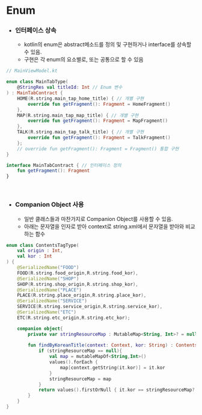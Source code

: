 # Enum

- ### 인터페이스 상속
    - kotlin의 enum은 abstract메소드를 정의 및 구현하거나 interface를 상속할 수 있음.
    - 구현은 각 enum의 요소별로, 또는 공통으로 할 수 있음

```kotlin
// MainViewModel.kt

enum class MainTabType(
    @StringRes val titleId: Int // Enum 변수
) : MainTabContract {
    HOME(R.string.main_tap_home_title) { // 개별 구현
        override fun getFragment(): Fragment = HomeFragment()
    },
    MAP(R.string.main_tap_map_title) { // 개별 구현
        override fun getFragment(): Fragment = MapFragment()
    },
    TALK(R.string.main_tap_talk_title) { // 개별 구현
        override fun getFragment(): Fragment = TalkFragment()
    };
    // override fun getFragment(): Fragment = Fragment() 통합 구현
}

interface MainTabContract { // 인터페이스 정의
    fun getFragment(): Fragment 
}
```

<br>

- ### Companion Object 사용 
    - 일반 클래스들과 마찬가지로 Companion Object를 사용할 수 있음. 
    - 아래는 문자열을 인자로 받아 context로 string.xml에서 문자열을 받아와 비교하는 함수 
    
```kotlin
enum class ContentsTagType(
    val origin : Int,
    val kor : Int
) {
    @SerializedName("FOOD")
    FOOD(R.string.food_origin,R.string.food_kor),
    @SerializedName("SHOP")
    SHOP(R.string.shop_origin,R.string.shop_kor),
    @SerializedName("PLACE")
    PLACE(R.string.place_origin,R.string.place_kor),
    @SerializedName("SERVICE")
    SERVICE(R.string.service_origin,R.string.service_kor),
    @SerializedName("ETC")
    ETC(R.string.etc_origin,R.string.etc_kor);

    companion object{
        private var stringResourceMap : MutableMap<String, Int>? = null // 이미 계산된 내용을 다시 계산하지 않도록 Map으로 처리
        
        fun findByKoreanTitle(context: Context, kor: String) : ContentsTagType?{ // 해당되는 문자열과 일치하는 요소를 반환하는 클래스 
            if (stringResourceMap == null){
                val map = mutableMapOf<String,Int>()
                values().forEach {
                    map[context.getString(it.kor)] = it.kor
                }
                stringResourceMap = map
            }
            return values().firstOrNull { it.kor == stringResourceMap?.get(kor) }
        }
    }
}
```

